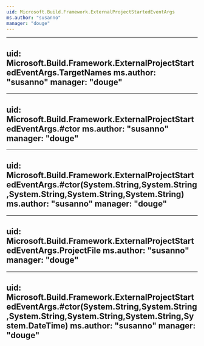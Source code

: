 ```yaml
---
uid: Microsoft.Build.Framework.ExternalProjectStartedEventArgs
ms.author: "susanno"
manager: "douge"
---
```


---
uid: Microsoft.Build.Framework.ExternalProjectStartedEventArgs.TargetNames
ms.author: "susanno"
manager: "douge"
---

---
uid: Microsoft.Build.Framework.ExternalProjectStartedEventArgs.#ctor
ms.author: "susanno"
manager: "douge"
---

---
uid: Microsoft.Build.Framework.ExternalProjectStartedEventArgs.#ctor(System.String,System.String,System.String,System.String,System.String)
ms.author: "susanno"
manager: "douge"
---

---
uid: Microsoft.Build.Framework.ExternalProjectStartedEventArgs.ProjectFile
ms.author: "susanno"
manager: "douge"
---

---
uid: Microsoft.Build.Framework.ExternalProjectStartedEventArgs.#ctor(System.String,System.String,System.String,System.String,System.String,System.DateTime)
ms.author: "susanno"
manager: "douge"
---
